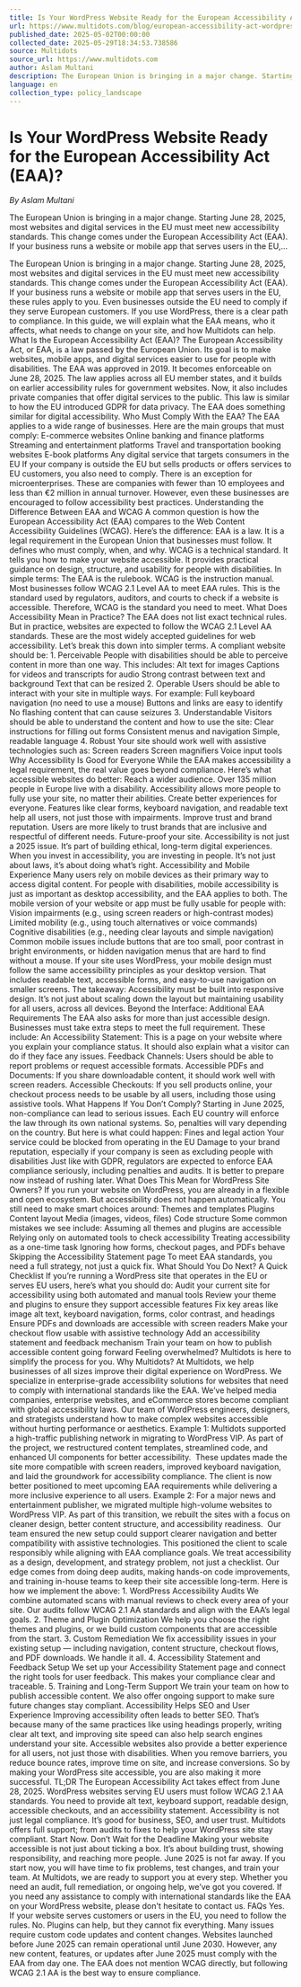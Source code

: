 ```yaml
---
title: Is Your WordPress Website Ready for the European Accessibility Act (EAA)?
url: https://www.multidots.com/blog/european-accessibility-act-wordpress-compliance/
published_date: 2025-05-02T00:00:00
collected_date: 2025-05-29T18:34:53.738586
source: Multidots
source_url: https://www.multidots.com
author: Aslam Multani
description: The European Union is bringing in a major change. Starting June 28, 2025, most websites and digital services in the EU must meet new accessibility standards. This change comes under the European Accessibility Act (EAA). If your business runs a website or mobile app that serves users in the EU,...
language: en
collection_type: policy_landscape
---
```


# Is Your WordPress Website Ready for the European Accessibility Act (EAA)?

*By Aslam Multani*

The European Union is bringing in a major change. Starting June 28, 2025, most websites and digital services in the EU must meet new accessibility standards. This change comes under the European Accessibility Act (EAA). If your business runs a website or mobile app that serves users in the EU,...

The European Union is bringing in a major change. Starting June 28, 2025, most websites and digital services in the EU must meet new accessibility standards. This change comes under the European Accessibility Act (EAA). If your business runs a website or mobile app that serves users in the EU, these rules apply to you. Even businesses outside the EU need to comply if they serve European customers. If you use WordPress, there is a clear path to compliance. In this guide, we will explain what the EAA means, who it affects, what needs to change on your site, and how Multidots can help. What Is the European Accessibility Act (EAA)? The European Accessibility Act, or EAA, is a law passed by the European Union. Its goal is to make websites, mobile apps, and digital services easier to use for people with disabilities. The EAA was approved in 2019. It becomes enforceable on June 28, 2025. The law applies across all EU member states, and it builds on earlier accessibility rules for government websites. Now, it also includes private companies that offer digital services to the public. This law is similar to how the EU introduced GDPR for data privacy. The EAA does something similar for digital accessibility. Who Must Comply With the EAA? The EAA applies to a wide range of businesses. Here are the main groups that must comply: E-commerce websites Online banking and finance platforms Streaming and entertainment platforms Travel and transportation booking websites E-book platforms Any digital service that targets consumers in the EU If your company is outside the EU but sells products or offers services to EU customers, you also need to comply. There is an exception for microenterprises. These are companies with fewer than 10 employees and less than €2 million in annual turnover. However, even these businesses are encouraged to follow accessibility best practices. Understanding the Difference Between EAA and WCAG A common question is how the European Accessibility Act (EAA) compares to the Web Content Accessibility Guidelines (WCAG). Here’s the difference: EAA is a law. It is a legal requirement in the European Union that businesses must follow. It defines who must comply, when, and why. WCAG is a technical standard. It tells you how to make your website accessible. It provides practical guidance on design, structure, and usability for people with disabilities. In simple terms: The EAA is the rulebook. WCAG is the instruction manual. Most businesses follow WCAG 2.1 Level AA to meet EAA rules. This is the standard used by regulators, auditors, and courts to check if a website is accessible. Therefore, WCAG is the standard you need to meet. What Does Accessibility Mean in Practice? The EAA does not list exact technical rules. But in practice, websites are expected to follow the WCAG 2.1 Level AA standards. These are the most widely accepted guidelines for web accessibility. Let’s break this down into simpler terms. A compliant website should be: 1. Perceivable People with disabilities should be able to perceive content in more than one way. This includes: Alt text for images Captions for videos and transcripts for audio Strong contrast between text and background Text that can be resized 2. Operable Users should be able to interact with your site in multiple ways. For example: Full keyboard navigation (no need to use a mouse) Buttons and links are easy to identify No flashing content that can cause seizures 3. Understandable Visitors should be able to understand the content and how to use the site: Clear instructions for filling out forms Consistent menus and navigation Simple, readable language 4. Robust Your site should work well with assistive technologies such as: Screen readers Screen magnifiers Voice input tools Why Accessibility Is Good for Everyone While the EAA makes accessibility a legal requirement, the real value goes beyond compliance. Here’s what accessible websites do better: Reach a wider audience. Over 135 million people in Europe live with a disability. Accessibility allows more people to fully use your site, no matter their abilities. Create better experiences for everyone. Features like clear forms, keyboard navigation, and readable text help all users, not just those with impairments. Improve trust and brand reputation. Users are more likely to trust brands that are inclusive and respectful of different needs. Future-proof your site. Accessibility is not just a 2025 issue. It’s part of building ethical, long-term digital experiences. When you invest in accessibility, you are investing in people. It’s not just about laws, it’s about doing what’s right. Accessibility and Mobile Experience Many users rely on mobile devices as their primary way to access digital content. For people with disabilities, mobile accessibility is just as important as desktop accessibility, and the EAA applies to both. The mobile version of your website or app must be fully usable for people with: Vision impairments (e.g., using screen readers or high-contrast modes) Limited mobility (e.g., using touch alternatives or voice commands) Cognitive disabilities (e.g., needing clear layouts and simple navigation) Common mobile issues include buttons that are too small, poor contrast in bright environments, or hidden navigation menus that are hard to find without a mouse. If your site uses WordPress, your mobile design must follow the same accessibility principles as your desktop version. That includes readable text, accessible forms, and easy-to-use navigation on smaller screens. The takeaway: Accessibility must be built into responsive design. It’s not just about scaling down the layout but maintaining usability for all users, across all devices. Beyond the Interface: Additional EAA Requirements The EAA also asks for more than just accessible design. Businesses must take extra steps to meet the full requirement. These include: An Accessibility Statement: This is a page on your website where you explain your compliance status. It should also explain what a visitor can do if they face any issues. Feedback Channels: Users should be able to report problems or request accessible formats. Accessible PDFs and Documents: If you share downloadable content, it should work well with screen readers. Accessible Checkouts: If you sell products online, your checkout process needs to be usable by all users, including those using assistive tools. What Happens If You Don’t Comply? Starting in June 2025, non-compliance can lead to serious issues. Each EU country will enforce the law through its own national systems. So, penalties will vary depending on the country. But here is what could happen: Fines and legal action Your service could be blocked from operating in the EU Damage to your brand reputation, especially if your company is seen as excluding people with disabilities Just like with GDPR, regulators are expected to enforce EAA compliance seriously, including penalties and audits. It is better to prepare now instead of rushing later. What Does This Mean for WordPress Site Owners? If you run your website on WordPress, you are already in a flexible and open ecosystem. But accessibility does not happen automatically. You still need to make smart choices around: Themes and templates Plugins Content layout Media (images, videos, files) Code structure Some common mistakes we see include: Assuming all themes and plugins are accessible Relying only on automated tools to check accessibility Treating accessibility as a one-time task Ignoring how forms, checkout pages, and PDFs behave Skipping the Accessibility Statement page To meet EAA standards, you need a full strategy, not just a quick fix. What Should You Do Next? A Quick Checklist If you’re running a WordPress site that operates in the EU or serves EU users, here’s what you should do: Audit your current site for accessibility using both automated and manual tools Review your theme and plugins to ensure they support accessible features Fix key areas like image alt text, keyboard navigation, forms, color contrast, and headings Ensure PDFs and downloads are accessible with screen readers Make your checkout flow usable with assistive technology Add an accessibility statement and feedback mechanism Train your team on how to publish accessible content going forward Feeling overwhelmed? Multidots is here to simplify the process for you. Why Multidots? At Multidots, we help businesses of all sizes improve their digital experience on WordPress. We specialize in enterprise-grade accessibility solutions for websites that need to comply with international standards like the EAA. We’ve helped media companies, enterprise websites, and eCommerce stores become compliant with global accessibility laws. Our team of WordPress engineers, designers, and strategists understand how to make complex websites accessible without hurting performance or aesthetics. Example 1: Multidots supported a high-traffic publishing network in migrating to WordPress VIP. As part of the project, we restructured content templates, streamlined code, and enhanced UI components for better accessibility.  These updates made the site more compatible with screen readers, improved keyboard navigation, and laid the groundwork for accessibility compliance. The client is now better positioned to meet upcoming EAA requirements while delivering a more inclusive experience to all users. Example 2: For a major news and entertainment publisher, we migrated multiple high-volume websites to WordPress VIP. As part of this transition, we rebuilt the sites with a focus on cleaner design, better content structure, and accessibility readiness.  Our team ensured the new setup could support clearer navigation and better compatibility with assistive technologies. This positioned the client to scale responsibly while aligning with EAA compliance goals. We treat accessibility as a design, development, and strategy problem, not just a checklist. Our edge comes from doing deep audits, making hands-on code improvements, and training in-house teams to keep their site accessible long-term. Here is how we implement the above: 1. WordPress Accessibility Audits We combine automated scans with manual reviews to check every area of your site. Our audits follow WCAG 2.1 AA standards and align with the EAA’s legal goals. 2. Theme and Plugin Optimization We help you choose the right themes and plugins, or we build custom components that are accessible from the start. 3. Custom Remediation We fix accessibility issues in your existing setup — including navigation, content structure, checkout flows, and PDF downloads. We handle it all. 4. Accessibility Statement and Feedback Setup We set up your Accessibility Statement page and connect the right tools for user feedback. This makes your compliance clear and traceable. 5. Training and Long-Term Support We train your team on how to publish accessible content. We also offer ongoing support to make sure future changes stay compliant. Accessibility Helps SEO and User Experience Improving accessibility often leads to better SEO. That’s because many of the same practices like using headings properly, writing clear alt text, and improving site speed can also help search engines understand your site. Accessible websites also provide a better experience for all users, not just those with disabilities. When you remove barriers, you reduce bounce rates, improve time on site, and increase conversions. So by making your WordPress site accessible, you are also making it more successful. TL;DR The European Accessibility Act takes effect from June 28, 2025. WordPress websites serving EU users must follow WCAG 2.1 AA standards. You need to provide alt text, keyboard support, readable design, accessible checkouts, and an accessibility statement. Accessibility is not just legal compliance. It’s good for business, SEO, and user trust. Multidots offers full support; from audits to fixes to help your WordPress site stay compliant. Start Now. Don’t Wait for the Deadline Making your website accessible is not just about ticking a box. It’s about building trust, showing responsibility, and reaching more people. June 2025 is not far away. If you start now, you will have time to fix problems, test changes, and train your team. At Multidots, we are ready to support you at every step. Whether you need an audit, full remediation, or ongoing help, we’ve got you covered. If you need any assistance to comply with international standards like the EAA on your WordPress website, please don't hesitate to contact us. FAQs Yes. If your website serves customers or users in the EU, you need to follow the rules. No. Plugins can help, but they cannot fix everything. Many issues require custom code updates and content changes. Websites launched before June 2025 can remain operational until June 2030. However, any new content, features, or updates after June 2025 must comply with the EAA from day one. The EAA does not mention WCAG directly, but following WCAG 2.1 AA is the best way to ensure compliance.